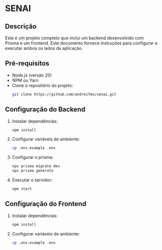 # SENAI

## Descrição

Este é um projeto completo que inclui um backend desenvolvido com Prisma e um frontend. Este documento fornece
instruções para configurar e executar ambos os lados da aplicação.

## Pré-requisitos

- Node.js (versão 20)
- NPM ou Yarn
- Clone o repositório do projeto:
   ```bash
   git clone https://github.com/andreifms/senai.git
  ```

## Configuração do Backend

1. Instalar dependências:
   ```bash
   npm install
   ```
2. Configurar variáveis de ambiente:
   ```bash
   cp .env.example .env
   ```
3. Configurar o prisma:
   ```bash 
   npx prisma migrate dev
   npx prisma generate
   ```

4. Executar o servidor:
   ```bash
   npm start
   ```

## Configuração do Frontend

1. Instalar dependências:
   ```bash
   npm install
   ```

2. Configurar variáveis de ambiente:
   ```bash
   cp .env.example .env
   ```

